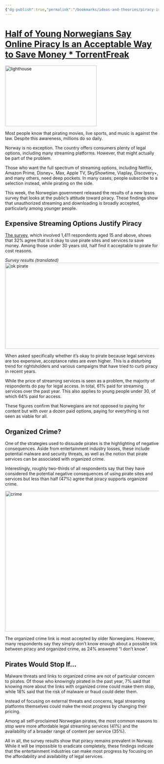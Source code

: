 ```yaml
---
{"dg-publish":true,"permalink":"/bookmarks/ideas-and-theories/piracy-is-acceptable-survey/","tags":["ethics","ideas","internet","money","software"]}
---
```



# [Half of Young Norwegians Say Online Piracy Is an Acceptable Way to Save Money \* TorrentFreak](https://torrentfreak.com/half-of-young-norwegians-say-online-piracy-is-an-acceptable-way-to-save-money-241119/)

<img alt="lighthouse" src="https://torrentfreak.com/images/lighthouse-600x397.jpg" height="199" width="300" />

Most people know that pirating movies, live sports, and music is against the law. Despite this awareness, millions do so daily.

Norway is no exception. The country offers consumers plenty of legal options, including many streaming platforms. However, that might actually be part of the problem.

Those who want the full spectrum of streaming options, including Netflix, Amazon Prime, Disney+, Max, Apple TV, SkyShowtime, Viaplay, Discovery+, and many others, need deep pockets. In many cases, people subscribe to a selection instead, while pirating on the side.

This week, the Norwegian government released the results of a new Ipsos survey that looks at the public’s attitude toward piracy. These findings show that unauthorized streaming and downloading is broadly accepted, particularly among younger people.

## Expensive Streaming Options Justify Piracy

[The survey](https://www.velgekte.no/artikler/1-av-3-mener-det-er-greit-a-kjope-falske-varer), which involved 1,411 respondents aged 15 and above, shows that 32% agree that is it okay to use pirate sites and services to save money. Among those under 30 years old, half find it acceptable to pirate for cost reasons.

_Survey results (translated)_  
<img alt="ok pirate" src="https://torrentfreak.com/images/ok-pirate.png" height="282" width="600" />

When asked specifically whether it’s okay to pirate because legal services are too expensive, acceptance rates are even higher. This is a disturbing trend for rightsholders and various campaigns that have tried to curb piracy in recent years.

While the price of streaming services is seen as a problem, the majority of respondents do pay for legal access. In total, 61% paid for streaming services over the past year. This also applies to young people under 30, of which 64% paid for access.

These figures confirm that Norwegians are not opposed to paying for content but with over a dozen paid options, paying for everything is not seen as viable for all.

## Organized Crime?

One of the strategies used to dissuade pirates is the highlighting of negative consequences. Aside from entertainment industry losses, these include potential malware and security threats, as well as the notion that pirate services can be associated with organized crime.

Interestingly, roughly two-thirds of all respondents say that they have considered the potential negative consequences of using pirate sites and services but less than half (47%) agree that piracy supports organized crime.

<img alt="crime" src="https://torrentfreak.com/images/crime.jpg" height="461" width="600" />

The organized crime link is most accepted by older Norwegians. However, many respondents say they simply don’t know enough about a possible link between piracy and organized crime, as 24% answered “I don’t know”.

## Pirates Would Stop If…

Malware threats and links to organized crime are not of particular concern to pirates. Of those who knowingly pirated in the past year, 7% said that knowing more about the links with organized crime could make them stop, while 18% said that the risk of malware or fraud could deter them.

Instead of focusing on external threats and concerns, legal streaming platforms themselves could make the most progress by changing their pricing.

Among all self-proclaimed Norwegian pirates, the most common reasons to stop were more affordable legal streaming services (41%) and the availability of a broader range of content per service (35%).

All in all, the survey results show that piracy remains prevalent in Norway. While it will be impossible to eradicate completely, these findings indicate that the entertainment industries can make most progress by focusing on the affordability and availability of legal services.
